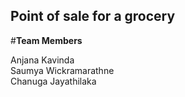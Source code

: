 ## Point of sale for a grocery

#**Team Members** <br>

Anjana Kavinda <br>
Saumya Wickramarathne<br>
Chanuga Jayathilaka<br>
